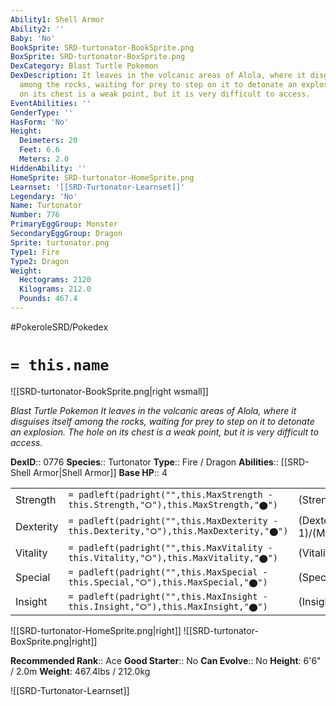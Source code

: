 ```yaml
---
Ability1: Shell Armor
Ability2: ''
Baby: 'No'
BookSprite: SRD-turtonator-BookSprite.png
BoxSprite: SRD-turtonator-BoxSprite.png
DexCategory: Blast Turtle Pokemon
DexDescription: It leaves in the volcanic areas of Alola, where it disguises itself
  among the rocks, waiting for prey to step on it to detonate an explosion. The hole
  on its chest is a weak point, but it is very difficult to access.
EventAbilities: ''
GenderType: ''
HasForm: 'No'
Height:
  Deimeters: 20
  Feet: 6.6
  Meters: 2.0
HiddenAbility: ''
HomeSprite: SRD-turtonator-HomeSprite.png
Learnset: '[[SRD-Turtonator-Learnset]]'
Legendary: 'No'
Name: Turtonator
Number: 776
PrimaryEggGroup: Monster
SecondaryEggGroup: Dragon
Sprite: turtonator.png
Type1: Fire
Type2: Dragon
Weight:
  Hectograms: 2120
  Kilograms: 212.0
  Pounds: 467.4
---
```


#PokeroleSRD/Pokedex

# `= this.name`

![[SRD-turtonator-BookSprite.png|right wsmall]]

*Blast Turtle Pokemon*
*It leaves in the volcanic areas of Alola, where it disguises itself among the rocks, waiting for prey to step on it to detonate an explosion. The hole on its chest is a weak point, but it is very difficult to access.*

**DexID**:: 0776
**Species**:: Turtonator
**Type**:: Fire / Dragon
**Abilities**:: [[SRD-Shell Armor|Shell Armor]]
**Base HP**:: 4

|           |                                                                                        |                                          |
| --------- | -------------------------------------------------------------------------------------- | ---------------------------------------- |
| Strength  | `= padleft(padright("",this.MaxStrength - this.Strength,"⭘"),this.MaxStrength,"⬤")`    | (Strength::2)/(MaxStrength::5)   |
| Dexterity | `= padleft(padright("",this.MaxDexterity - this.Dexterity,"⭘"),this.MaxDexterity,"⬤")` | (Dexterity:: 1)/(MaxDexterity::3) |
| Vitality  | `= padleft(padright("",this.MaxVitality - this.Vitality,"⭘"),this.MaxVitality,"⬤")`    | (Vitality::3)/(MaxVitality::7)   |
| Special   | `= padleft(padright("",this.MaxSpecial - this.Special,"⭘"),this.MaxSpecial,"⬤")`       | (Special::2)/(MaxSpecial::5)     |
| Insight   | `= padleft(padright("",this.MaxInsight - this.Insight,"⭘"),this.MaxInsight,"⬤")`       | (Insight::2)/(MaxInsight::5)     |

![[SRD-turtonator-HomeSprite.png|right]]
![[SRD-turtonator-BoxSprite.png|right]]

**Recommended Rank**:: Ace
**Good Starter**:: No
**Can Evolve**:: No
**Height**: 6'6" / 2.0m
**Weight**: 467.4lbs / 212.0kg

![[SRD-Turtonator-Learnset]]